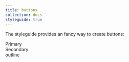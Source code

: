 ```yaml
---
title: buttons
collection: docs
styleguide: true
---
```


The styleguide provides an fancy way to create buttons:

<div class="btn btn-lg btn-primary">Primary</div>

<div class="btn btn-lg btn-secondary">Secondary</div>

<div class="btn btn-lg btn-outline">outline</div>
